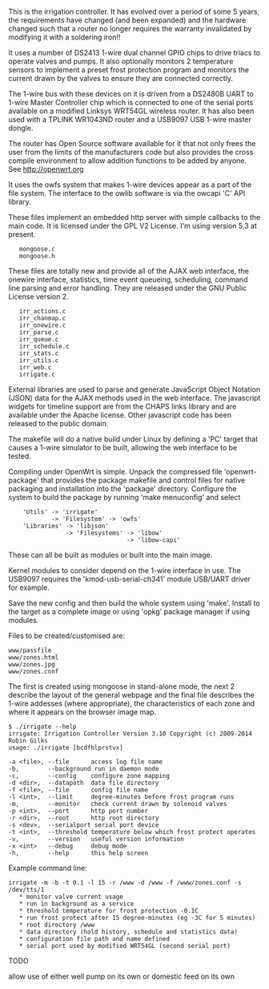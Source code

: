 This is the irrigation controller. It has evolved over a period of some 5 years, the
requirements have changed (and been expanded) and the hardware changed such that a router
no longer requires the warranty invalidated by modifying it with a soldering iron!!

It uses a number of DS2413 1-wire dual channel GPIO chips to drive triacs to operate
valves and pumps. It also optionally monitors 2 temperature sensors to implement 
a preset frost protection program and monitors the current drawn by the valves to 
ensure they are connected correctly.

The 1-wire bus with these devices on it is driven from a DS2480B UART to 1-wire Master 
Controller chip which is connected to one of the serial ports available on a modified
Linksys WRT54GL wireless router. It has also been used with a TPLINK WR1043ND router
and a USB9097 USB 1-wire master dongle.

The router has Open Source software available for it that not only frees the 
user from the limits of the manufacturers code but also provides the cross compile 
environment to allow addition functions to be added by anyone.
See http://openwrt.org

It uses the owfs system that makes 1-wire devices appear as a part of the file system.
The interface to the owlib software is via the owcapi 'C' API library.

These files implement an embedded http server with simple callbacks to the main code. It
is licensed under the GPL V2 License. I'm using version 5.3 at present.
```
   mongoose.c
   mongoose.h
```

These files are totally new and provide all of the AJAX web interface, the onewire interface,
statistics, time event queueing, scheduling, command line parsing and error handling.
They are released under the GNU Public License version 2.
```
   irr_actions.c
   irr_chanmap.c
   irr_onewire.c
   irr_parse.c
   irr_queue.c
   irr_schedule.c
   irr_stats.c
   irr_utils.c
   irr_web.c
   irrigate.c
```
External libraries are used to parse and generate JavaScript Object Notation (JSON) data for the AJAX 
methods used in the web interface. The javascript widgets for timeline support are from 
the CHAPS links library and are available under the Apache license. Other javascript code has
been released to the public domain.

The makefile will do a native build under Linux by defining a 'PC' target that causes a 1-wire simulator
to be built, allowing the web interface to be tested.

Compiling under OpenWrt is simple. Unpack the compressed file 'openwrt-package' that provides the 
package makefile and control files for native packaging and installation into the 'package'
directory. Configure the system to build the package by running 'make menuconfig' and select
```
    'Utils' -> 'irrigate'
            -> 'Filesystem' -> 'owfs'
    'Libraries' -> 'libjson'
                -> 'Filesystems' -> 'libow'
                                 -> 'libow-capi'
```
These can all be built as modules or built into the main image.

Kernel modules to consider depend on the 1-wire interface in use. The USB9097 requires the 
'kmod-usb-serial-ch341' module USB/UART driver for example.

Save the new config and then build the whole system using 'make'. Install to the target as a
complete image or using 'opkg' package manager if using modules.

Files to be created/customised are:
```
www/passfile
www/zones.html
www/zones.jpg
www/zones.conf
```

The first is created using mongoose in stand-alone mode, the next 2 describe the layout of the general 
webpage and the final file describes the 1-wire addesses (where appropriate), the characteristics of 
each zone and where it appears on the browser image map.

```
$ ./irrigate --help
irrigate: Irrigation Controller Version 3.10 Copyright (c) 2009-2014 Robin Gilks
usage: ./irrigate [bcdfhlprstvx]

-a <file>, --file      access log file name
-b,        --background run in daemon mode
-c,        --config    configure zone mapping
-d <dir>,  --datapath  data file directory
-f <file>, --file      config file name
-l <int>,  --limit     degree-minutes before frost program runs
-m,        --monitor   check current drawn by solenoid valves
-p <int>,  --port      http port number
-r <dir>,  --root      http root directory
-s <dev>,  --serialport serial port device
-t <int>,  --threshold temperature below which frost protect operates
-v,        --version   useful version information
-x <int>   --debug     debug mode
-h,        --help      this help screen
```
Example command line:
```
irrigate -m -b -t 0.1 -l 15 -r /www -d /www -f /www/zones.conf -s /dev/tts/1
   * monitor valve current usage
   * run in background as a service
   * threshold temperature for frost protection -0.1C
   * run frost protect after 15 degree-minutes (eg -3C for 5 minutes)
   * root directory /www
   * data directory (hold history, schedule and statistics data)
   * configuration file path and name defined
   * serial port used by modified WRT54GL (second serial port)
```

TODO

allow use of either well pump on its own or domestic feed on its own

